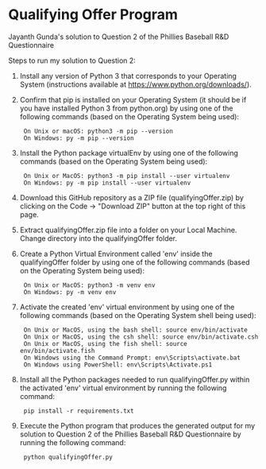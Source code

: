 # Qualifying Offer Program

Jayanth Gunda's solution to Question 2 of the Phillies Baseball R&amp;D Questionnaire

Steps to run my solution to Question 2:

1. Install any version of Python 3 that corresponds to your Operating System (instructions available at https://www.python.org/downloads/).

2. Confirm that pip is installed on your Operating System (it should be if you have installed Python 3 from python.org) by using one 
   of the following commands (based on the Operating System being used):
   
        On Unix or macOS: python3 -m pip --version
        On Windows: py -m pip --version
   
3. Install the Python package virtualEnv by using one of the following commands (based on the Operating System being used):
   
        On Unix or MacOS: python3 -m pip install --user virtualenv
        On Windows: py -m pip install --user virtualenv

4. Download this GitHub repository as a ZIP file (qualifyingOffer.zip) by clicking on the Code -> "Download ZIP" button at the top right of this
   page.

5. Extract qualifyingOffer.zip file into a folder on your Local Machine. Change directory into the qualifyingOffer folder.

6. Create a Python Virtual Environment called 'env' inside the qualifyingOffer folder by using one of the following commands
   (based on the Operating System being used):
   
        On Unix or MacOS: python3 -m venv env
        On Windows: py -m venv env
  
7. Activate the created 'env' virtual environment by using one of the following commands (based on the Operating System 
   shell being used):
   
        On Unix or MacOS, using the bash shell: source env/bin/activate
        On Unix or MacOS, using the csh shell: source env/bin/activate.csh
        On Unix or MacOS, using the fish shell: source env/bin/activate.fish
        On Windows using the Command Prompt: env\Scripts\activate.bat
        On Windows using PowerShell: env\Scripts\Activate.ps1
   
8. Install all the Python packages needed to run qualifyingOffer.py within the activated 'env' virtual environment by running the following command:

        pip install -r requirements.txt
   
9. Execute the Python program that produces the generated output for my solution to Question 2 of the Phillies Baseball R&D Questionnaire by 
   running the following command:
   
        python qualifyingOffer.py
  
